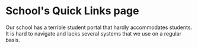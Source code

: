 <html>
<body>
  <h1>School's Quick Links page</h1>
  <p>
    Our school has a terrible student portal that hardly accommodates students. It is hard to navigate and lacks several systems that we use on a regular basis.
  </p>
</body>
</html>

